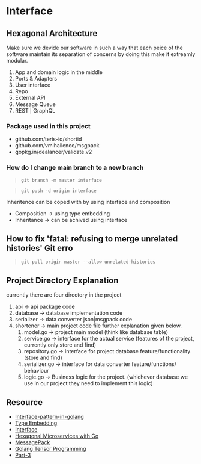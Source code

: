 # Interface

## Hexagonal Architecture
Make sure we devide our software in such a way that each peice of the software maintain its separation of concerns
by doing this make it extreamly modular. 

1. App and domain logic in the middle
2. Ports & Adapters
3. User interface
4. Repo
5. External API
6. Message Queue
7. REST | GraphQL

### Package used in this project
* github.com/teris-io/shortid
* github.com/vmihailenco/msgpack
* gopkg.in/dealancer/validate.v2

### How do I change main branch to a new branch
> `git branch -m master interface`

> `git push -d origin interface`

Inheritence can be coped with by using interface and composition

* Composition -> using type embedding
* Inheritance -> can be achived using interface


## How to fix 'fatal: refusing to merge unrelated histories' Git erro 

> `git pull origin master --allow-unrelated-histories`


## Project Directory Explanation
currently there are four directory in the project 

1. api -> api package  code
2. database -> database implementation code
3. serializer -> data converter json|msgpack code
4. shortener -> main project code file further explanation given below.
    1. model.go -> project main model (think like database table)
    2. service.go -> interface for the actual service (features of the project, currently only store and find)
    3. repository.go -> interface for project database feature/functionality (store and find)
    4. serializer.go -> interface for data converter feature/functions/ behaviour
    5. logic.go -> Business logic for the project. (whichever database we use in our project they need to implement this logic)


## Resource

* [Interface-pattern-in-golang](https://medium.com/swlh/what-is-the-extension-interface-pattern-in-golang-ce852dcecaec)
* [Type Embedding](https://go101.org/article/type-embedding.html)
* [Interface](https://www.youtube.com/watch?v=qJKQZKGZgf0)
* [Hexagonal Microservices with Go](https://www.youtube.com/watch?v=rQnTtQZGpg8)
* [MessagePack](https://msgpack.org/index.html)
* [Golang Tensor Programming](https://www.youtube.com/watch?v=QyBXz9SpPqE&list=PLJbE2Yu2zumCe9cO3SIyragJ8pLmVv0z9)
* [Part-3](https://github.com/tensor-programming/hex-microservice/tree/part-3)